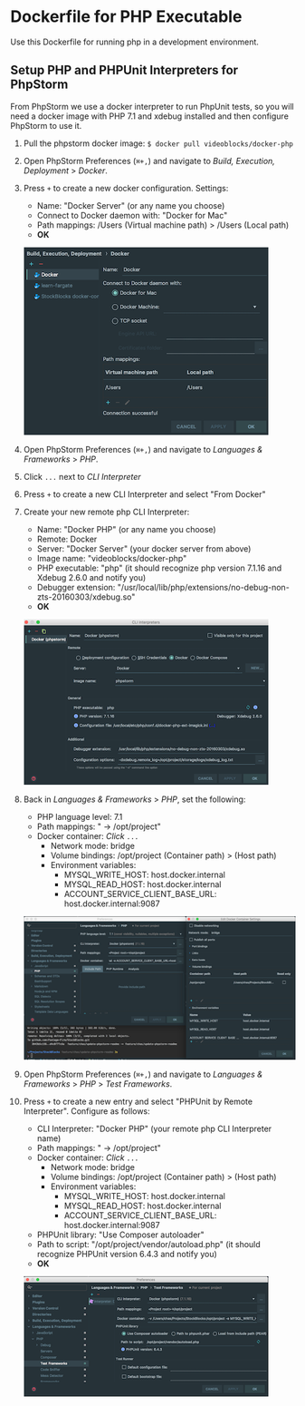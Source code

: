 # Dockerfile for PHP Executable

Use this Dockerfile for running php in a development environment.

## Setup PHP and PHPUnit Interpreters for PhpStorm
From PhpStorm we use a docker interpreter to run PhpUnit tests, so you will need a docker image with PHP 7.1 and xdebug installed and then configure PhpStorm to use it.

1. Pull the phpstorm docker image: `$ docker pull videoblocks/docker-php`
1. Open PhpStorm Preferences (`⌘+,`) and navigate to _Build, Execution, Deployment_ > _Docker_.
1. Press `+` to create a new docker configuration. Settings:
    - Name: "Docker Server" (or any name you choose)
    - Connect to Docker daemon with: "Docker for Mac"
    - Path mappings: /Users (Virtual machine path) > /Users (Local path)
    - **OK**

    ![Docker Server Config](docs/images/phpstorm-docker-server-config.png)

1. Open PhpStorm Preferences (`⌘+,`) and navigate to _Languages & Frameworks_ > _PHP_.
1. Click `...` next to _CLI Interpreter_
1. Press `+` to create a new CLI Interpreter and select "From Docker"
1. Create your new remote php CLI Interpreter:
    - Name: "Docker PHP" (or any name you choose)
    - Remote: Docker
    - Server: "Docker Server" (your docker server from above)
    - Image name: "videoblocks/docker-php"
    - PHP executable: "php" (it should recognize php version 7.1.16 and Xdebug 2.6.0 and notify you)
    - Debugger extension: "/usr/local/lib/php/extensions/no-debug-non-zts-20160303/xdebug.so"
    - **OK**

    ![Docker CLI Interpreter Config](docs/images/phpstorm-docker-remote-cli-interpreter-config.png)

1. Back in _Languages & Frameworks_ > _PHP_, set the following:
    - PHP language level: 7.1
    - Path mappings: "<Project root> -> /opt/project"
    - Docker container: _Click `...`_
        - Network mode: bridge
        - Volume bindings: /opt/project (Container path) > <Your project directory> (Host path)
        - Environment variables:
            - MYSQL_WRITE_HOST: host.docker.internal
            - MYSQL_READ_HOST: host.docker.internal
            - ACCOUNT_SERVICE_CLIENT_BASE_URL: host.docker.internal:9087

    ![PHP CLI Interpreter Config](docs/images/phpstorm-php-interpreter-config.png)

1. Open PhpStorm Preferences (`⌘+,`) and navigate to _Languages & Frameworks_ > _PHP_ > _Test Frameworks_.
1. Press `+` to create a new entry and select "PHPUnit by Remote Interpreter". Configure as follows:
    - CLI Interpreter: "Docker PHP" (your remote php CLI Interpreter name)
    - Path mappings: "<Project root> -> /opt/project"
    - Docker container: _Click `...`_
        - Network mode: bridge
        - Volume bindings: /opt/project (Container path) > <Your project directory> (Host path)
        - Environment variables:
            - MYSQL_WRITE_HOST: host.docker.internal
            - MYSQL_READ_HOST: host.docker.internal
            - ACCOUNT_SERVICE_CLIENT_BASE_URL: host.docker.internal:9087
    - PHPUnit library: "Use Composer autoloader"
    - Path to script: "/opt/project/vendor/autoload.php" (it should recognize PHPUnit version 6.4.3 and notify you)
    - **OK**

    ![PHP CLI Interpreter Config](docs/images/phpstorm-phpunit-interpreter-config.png)
